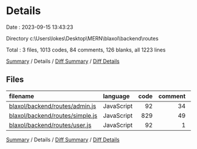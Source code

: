 # Details

Date : 2023-09-15 13:43:23

Directory c:\\Users\\lokes\\Desktop\\MERN\\blaxol\\backend\\routes

Total : 3 files,  1013 codes, 84 comments, 126 blanks, all 1223 lines

[Summary](results.md) / Details / [Diff Summary](diff.md) / [Diff Details](diff-details.md)

## Files
| filename | language | code | comment | blank | total |
| :--- | :--- | ---: | ---: | ---: | ---: |
| [blaxol/backend/routes/admin.js](/blaxol/backend/routes/admin.js) | JavaScript | 92 | 34 | 28 | 154 |
| [blaxol/backend/routes/simple.js](/blaxol/backend/routes/simple.js) | JavaScript | 829 | 49 | 70 | 948 |
| [blaxol/backend/routes/user.js](/blaxol/backend/routes/user.js) | JavaScript | 92 | 1 | 28 | 121 |

[Summary](results.md) / Details / [Diff Summary](diff.md) / [Diff Details](diff-details.md)